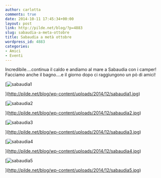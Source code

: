 ```yaml
---
author: carlotta
comments: true
date: 2014-10-11 17:45:34+00:00
layout: post
link: http://pilde.net/blog/?p=4883
slug: sabaudia-a-meta-ottobre
title: Sabaudia a metà ottobre
wordpress_id: 4883
categories:
- Amici
- Eventi
---
```


Incredibile....continua il caldo e andiamo al mare a Sabaudia con i camper! Facciamo anche il bagno....e il giorno dopo ci raggiungono un pò di amici!

[![sabaudia1](http://pilde.net/blog/wp-content/uploads/2014/12/sabaudia1.jpg)


](http://pilde.net/blog/wp-content/uploads/2014/12/sabaudia1.jpg)


 [![sabaudia2](http://pilde.net/blog/wp-content/uploads/2014/12/sabaudia2.jpg)


](http://pilde.net/blog/wp-content/uploads/2014/12/sabaudia2.jpg)


 [![sabaudia3](http://pilde.net/blog/wp-content/uploads/2014/12/sabaudia3.jpg)


](http://pilde.net/blog/wp-content/uploads/2014/12/sabaudia3.jpg)


 [![sabaudia4](http://pilde.net/blog/wp-content/uploads/2014/12/sabaudia4.jpg)


](http://pilde.net/blog/wp-content/uploads/2014/12/sabaudia4.jpg)


 [![sabaudia5](http://pilde.net/blog/wp-content/uploads/2014/12/sabaudia5.jpg)


](http://pilde.net/blog/wp-content/uploads/2014/12/sabaudia5.jpg)



